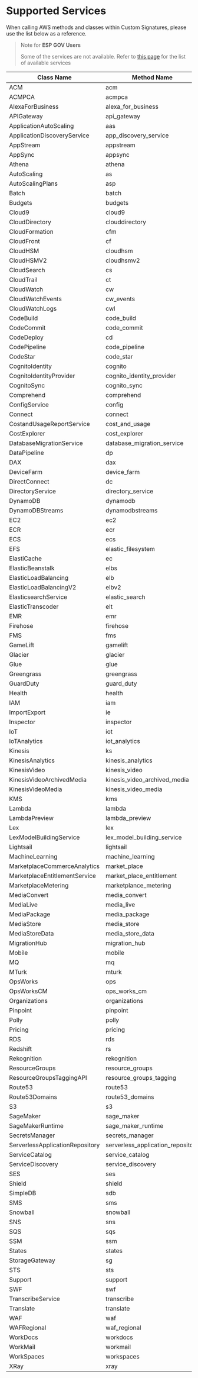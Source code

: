 # Supported Services

When calling AWS methods and classes within Custom Signatures, please use the list below as a reference.

> Note for **ESP GOV Users**
>
> Some of the services are not available. 
> Refer to [this page](https://docs.aws.amazon.com/govcloud-us/latest/UserGuide/using-services.html) for the list of available services

| Class Name | Method Name |
|------------|-------------|
| ACM | acm |
| ACMPCA | acmpca |
| AlexaForBusiness | alexa_for_business |
| APIGateway | api_gateway |
| ApplicationAutoScaling | aas |
| ApplicationDiscoveryService | app_discovery_service |
| AppStream | appstream |
| AppSync | appsync |
| Athena | athena |
| AutoScaling | as |
| AutoScalingPlans | asp |
| Batch | batch |
| Budgets | budgets |
| Cloud9 | cloud9 |
| CloudDirectory | clouddirectory |
| CloudFormation | cfm |
| CloudFront | cf |
| CloudHSM | cloudhsm |
| CloudHSMV2 | cloudhsmv2 |
| CloudSearch | cs |
| CloudTrail | ct |
| CloudWatch | cw |
| CloudWatchEvents | cw_events |
| CloudWatchLogs | cwl |
| CodeBuild | code_build |
| CodeCommit | code_commit |
| CodeDeploy | cd |
| CodePipeline | code_pipeline |
| CodeStar | code_star |
| CognitoIdentity | cognito |
| CognitoIdentityProvider | cognito_identity_provider |
| CognitoSync | cognito_sync |
| Comprehend | comprehend |
| ConfigService | config |
| Connect | connect |
| CostandUsageReportService | cost_and_usage |
| CostExplorer | cost_explorer |
| DatabaseMigrationService | database_migration_service |
| DataPipeline | dp |
| DAX | dax |
| DeviceFarm | device_farm |
| DirectConnect | dc |
| DirectoryService | directory_service |
| DynamoDB | dynamodb |
| DynamoDBStreams | dynamodbstreams |
| EC2 | ec2 |
| ECR | ecr |
| ECS | ecs |
| EFS | elastic_filesystem |
| ElastiCache | ec |
| ElasticBeanstalk | elbs |
| ElasticLoadBalancing | elb |
| ElasticLoadBalancingV2 | elbv2 |
| ElasticsearchService | elastic_search |
| ElasticTranscoder | elt |
| EMR | emr |
| Firehose | firehose |
| FMS | fms |
| GameLift | gamelift |
| Glacier | glacier |
| Glue | glue |
| Greengrass | greengrass |
| GuardDuty | guard_duty |
| Health | health |
| IAM | iam |
| ImportExport | ie |
| Inspector | inspector |
| IoT | iot |
| IoTAnalytics | iot_analytics |
| Kinesis | ks |
| KinesisAnalytics | kinesis_analytics |
| KinesisVideo | kinesis_video |
| KinesisVideoArchivedMedia | kinesis_video_archived_media |
| KinesisVideoMedia | kinesis_video_media |
| KMS | kms |
| Lambda | lambda |
| LambdaPreview | lambda_preview |
| Lex | lex |
| LexModelBuildingService | lex_model_building_service |
| Lightsail | lightsail |
| MachineLearning | machine_learning |
| MarketplaceCommerceAnalytics | market_place |
| MarketplaceEntitlementService | market_place_entitlement |
| MarketplaceMetering | marketplance_metering |
| MediaConvert | media_convert |
| MediaLive | media_live |
| MediaPackage | media_package |
| MediaStore | media_store |
| MediaStoreData | media_store_data |
| MigrationHub | migration_hub |
| Mobile | mobile |
| MQ | mq |
| MTurk | mturk |
| OpsWorks | ops |
| OpsWorksCM | ops_works_cm |
| Organizations | organizations |
| Pinpoint | pinpoint |
| Polly | polly |
| Pricing | pricing |
| RDS | rds |
| Redshift | rs |
| Rekognition | rekognition |
| ResourceGroups | resource_groups |
| ResourceGroupsTaggingAPI | resource_groups_tagging |
| Route53 | route53 |
| Route53Domains | route53_domains |
| S3 | s3 |
| SageMaker | sage_maker |
| SageMakerRuntime | sage_maker_runtime |
| SecretsManager | secrets_manager |
| ServerlessApplicationRepository | serverless_application_repository |
| ServiceCatalog | service_catalog |
| ServiceDiscovery | service_discovery |
| SES | ses |
| Shield | shield |
| SimpleDB | sdb |
| SMS | sms |
| Snowball | snowball |
| SNS | sns |
| SQS | sqs |
| SSM | ssm |
| States | states |
| StorageGateway | sg |
| STS | sts |
| Support | support |
| SWF | swf |
| TranscribeService | transcribe |
| Translate | translate |
| WAF | waf |
| WAFRegional | waf_regional |
| WorkDocs | workdocs |
| WorkMail | workmail |
| WorkSpaces | workspaces |
| XRay | xray |
